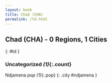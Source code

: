 ```yaml
---
layout: book
title: Chad (CHA)
permalink: /td.html
---
```


## Chad (CHA) - 0 Regions, 1 Cities
{: #td }





### Uncategorized _(1)_{:.count}


Ndjamena  _pop (1)_{:.pop} {: .city #ndjamena } <br>


 

